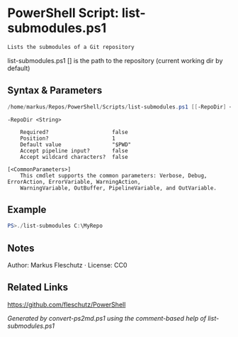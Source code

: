 # PowerShell Script: list-submodules.ps1
```powershell
Lists the submodules of a Git repository
```

list-submodules.ps1 [<RepoDir>] 
<RepoDir> is the path to the repository (current working dir by default)

## Syntax & Parameters
```powershell
/home/markus/Repos/PowerShell/Scripts/list-submodules.ps1 [[-RepoDir] <String>] [<CommonParameters>]
```

```
-RepoDir <String>
    
    Required?                    false
    Position?                    1
    Default value                "$PWD"
    Accept pipeline input?       false
    Accept wildcard characters?  false
```

```
[<CommonParameters>]
    This cmdlet supports the common parameters: Verbose, Debug, ErrorAction, ErrorVariable, WarningAction, 
    WarningVariable, OutBuffer, PipelineVariable, and OutVariable.
```

## Example
```powershell
PS>./list-submodules C:\MyRepo
```


## Notes
Author: Markus Fleschutz · License: CC0

## Related Links
https://github.com/fleschutz/PowerShell

*Generated by convert-ps2md.ps1 using the comment-based help of list-submodules.ps1*
